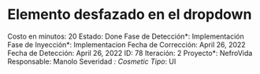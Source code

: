 # Elemento desfazado en el dropdown

Costo en minutos: 20
Estado: Done
Fase de Detección*: Implementación
Fase de Inyección*: Implementacion
Fecha de Corrección: April 26, 2022
Fecha de Detección: April 26, 2022
ID: 78
Iteración: 2
Proyecto*: NefroVida
Responsable: Manolo
Severidad *: Cosmetic
Tipo*: UI